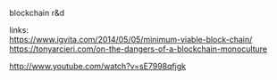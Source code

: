 blockchain r&amp;d

links:  
https://www.igvita.com/2014/05/05/minimum-viable-block-chain/  
https://tonyarcieri.com/on-the-dangers-of-a-blockchain-monoculture  

http://www.youtube.com/watch?v=sE7998qfjgk  

